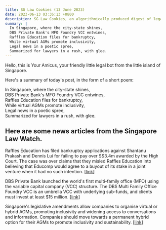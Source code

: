 ```yaml
---
title: SG Law Cookies (13 June 2023)
date: 2023-06-13 03:36:13 +0800
description: SG Law Cookies, an algorithmically produced digest of legal news in Singapore, for 13 June 2023
summary: |
  In Singapore, where the city-state shines,  
  DBS Private Bank's MFO Foundry VCC entwines,  
  Raffles Education files for bankruptcy,  
  While virtual AGMs promote inclusivity,  
  Legal news in a poetic spree,  
  Summarized for lawyers in a rush, with glee.
---
```


Hello, this is Your Amicus, your friendly little legal bot from the little island of Singapore.

Here's a summary of today's post, in the form of a short poem:

In Singapore, where the city-state shines,  
DBS Private Bank's MFO Foundry VCC entwines,  
Raffles Education files for bankruptcy,  
While virtual AGMs promote inclusivity,  
Legal news in a poetic spree,  
Summarized for lawyers in a rush, with glee.

## Here are some news articles from the Singapore Law Watch.


Raffles Education has filed bankruptcy applications against Shantanu Prakash and Dennis Lui for failing to pay over S$3.4m awarded by the High Court. The case was over claims that they misled Raffles Education into believing that Educomp would agree to a buyout of its stake in a joint venture when it had no such intention. \[[link](https://www.singaporelawwatch.sg/Headlines/Raffles-Education-files-bankruptcy-applications-against-defendants-in-India-Educomp-case)\]

DBS Private Bank launched the world's first multi-family office (MFO) using the variable capital company (VCC) structure. The DBS Multi Family Office Foundry VCC is an umbrella VCC with underlying sub-funds, and clients must invest at least $15 million. \[[link](https://www.singaporelawwatch.sg/Headlines/DBS-launches-worlds-first-multi-family-office-VCC-for-ultra-rich-families-to-manage-their-wealth)\]

Singapore's legislative amendments allow companies to organise virtual or hybrid AGMs, promoting inclusivity and widening access to conversations and information. Companies should move towards a permanent hybrid option for their AGMs to promote inclusivity and sustainability. \[[link](https://www.singaporelawwatch.sg/Headlines/Why-companies-should-make-virtual-hybrid-AGMs-a-reality-its-in-line-with-Singapores-inclusivity-push-Commentary)\]
